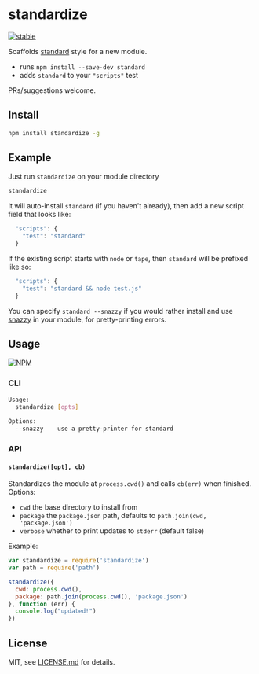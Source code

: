 # standardize

[![stable](http://badges.github.io/stability-badges/dist/stable.svg)](http://github.com/badges/stability-badges)

Scaffolds [standard](https://github.com/feross/standard) style for a new module. 

- runs `npm install --save-dev standard`
- adds `standard` to your `"scripts"` test

PRs/suggestions welcome.

## Install

```sh
npm install standardize -g
```

## Example

Just run `standardize` on your module directory

```sh
standardize
```

It will auto-install `standard` (if you haven't already), then add a new script field that looks like:

```js
  "scripts": {
    "test": "standard"
  }
```

If the existing script starts with `node` or `tape`, then `standard` will be prefixed like so:

```js
  "scripts": {
    "test": "standard && node test.js"
  }
```

You can specify `standard --snazzy` if you would rather install and use [snazzy](http://npmjs.com/package/snazzy) in your module, for pretty-printing errors.

## Usage

[![NPM](https://nodei.co/npm/standardize.png)](https://www.npmjs.com/package/standardize)

### CLI

```sh
Usage:
  standardize [opts]
  
Options:
  --snazzy    use a pretty-printer for standard
```

### API

#### `standardize([opt], cb)`

Standardizes the module at `process.cwd()` and calls `cb(err)` when finished. Options:

- `cwd` the base directory to install from
- `package` the `package.json` path, defaults to `path.join(cwd, 'package.json')`
- `verbose` whether to print updates to `stderr` (default false)

Example:

```js
var standardize = require('standardize')
var path = require('path')

standardize({
  cwd: process.cwd(),
  package: path.join(process.cwd(), 'package.json')
}, function (err) {
  console.log("updated!")
})
```

## License

MIT, see [LICENSE.md](http://github.com/mattdesl/standardize/blob/master/LICENSE.md) for details.
